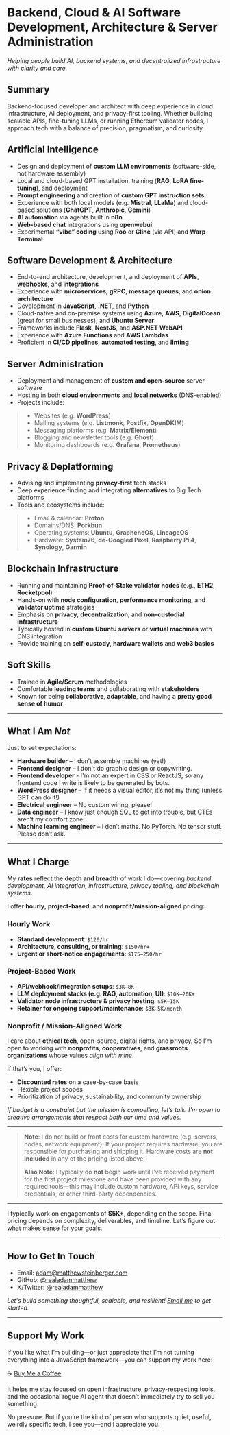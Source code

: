 # Backend, Cloud & AI Software Development, Architecture & Server Administration

*Helping people build AI, backend systems, and decentralized infrastructure with clarity and care.*

## Summary

Backend-focused developer and architect with deep experience in cloud infrastructure, AI deployment, and privacy-first tooling. Whether building scalable APIs, fine-tuning LLMs, or running Ethereum validator nodes, I approach tech with a balance of precision, pragmatism, and curiosity.

## Artificial Intelligence

* Design and deployment of **custom LLM environments** (software-side, not hardware assembly)
* Local and cloud-based GPT installation, training (**RAG**, **LoRA fine-tuning**), and deployment
* **Prompt engineering** and creation of **custom GPT instruction sets**
* Experience with both local models (e.g. **Mistral**, **LLaMa**) and cloud-based solutions (**ChatGPT**, **Anthropic**, **Gemini**)
* **AI automation** via agents built in **n8n**
* **Web-based chat** integrations using **openwebui**
* Experimental **“vibe” coding** using **Roo** or **Cline** (via API) and **Warp Terminal**

## Software Development & Architecture

* End-to-end architecture, development, and deployment of **APIs**, **webhooks**, and **integrations**
* Experience with **microservices**, **gRPC**, **message queues**, and **onion architecture**
* Development in **JavaScript**, **.NET**, and **Python**
* Cloud-native and on-premise systems using **Azure**, **AWS**, **DigitalOcean** (great for small businesses), and **Ubuntu Server**
* Frameworks include **Flask**, **NestJS**, and **ASP.NET WebAPI**
* Experience with **Azure Functions** and **AWS Lambdas**
* Proficient in **CI/CD pipelines**, **automated testing**, and **linting**

## Server Administration

* Deployment and management of **custom and open-source** server software
* Hosting in both **cloud environments** and **local networks** (DNS-enabled)
* Projects include:

>  * Websites (e.g. **WordPress**)
>  * Mailing systems (e.g. **Listmonk**, **Postfix**, **OpenDKIM**)
>  * Messaging platforms (e.g. **Matrix/Element**)
>  * Blogging and newsletter tools (e.g. **Ghost**)
>  * Monitoring dashboards (e.g. **Grafana**, **Prometheus**)

## Privacy & Deplatforming

* Advising and implementing **privacy-first** tech stacks
* Deep experience finding and integrating **alternatives** to Big Tech platforms
* Tools and ecosystems include:

>  * Email & calendar: **Proton**
>  * Domains/DNS: **Porkbun**
>  * Operating systems: **Ubuntu**, **GrapheneOS**, **LineageOS**
>  * Hardware: **System76**, **de-Googled Pixel**, **Raspberry Pi 4**, **Synology**, **Garmin**
  
## Blockchain Infrastructure

* Running and maintaining **Proof-of-Stake validator nodes** (e.g., **ETH2**, **Rocketpool**)
* Hands-on with **node configuration**, **performance monitoring**, and **validator uptime** strategies
* Emphasis on **privacy**, **decentralization**, and **non-custodial infrastructure**
* Typically hosted in **custom Ubuntu servers** or **virtual machines** with DNS integration
* Provide training on **self-custody**, **hardware wallets** and **web3 basics**

## Soft Skills

* Trained in **Agile/Scrum** methodologies
* Comfortable **leading teams** and collaborating with **stakeholders**
* Known for being **collaborative**, **adaptable**, and having a **pretty good sense of humor**

---

## What I Am *Not*

Just to set expectations:

* **Hardware builder** – I don’t assemble machines (yet!)
* **Frontend designer** – I don't do graphic design or copywriting.
* **Frontend developer** - I'm not an expert in CSS or ReactJS, so any frontend code I write is likely to be generated by bots.
* **WordPress designer** – If it needs a visual editor, it’s not my thing (unless GPT can do it!)
* **Electrical engineer** – No custom wiring, please!
* **Data engineer** – I know just enough SQL to get into trouble, but CTEs aren’t my comfort zone.
* **Machine learning engineer** – I don’t maths. No PyTorch. No tensor stuff. Please don’t ask.

---

## What I Charge

My **rates** reflect the **depth and breadth** of work I do—covering *backend development, AI integration, infrastructure, privacy tooling, and blockchain systems*.

I offer **hourly**, **project-based**, and **nonprofit/mission-aligned** pricing:

### Hourly Work
- **Standard development**: `$120/hr`
- **Architecture, consulting, or training**: `$150/hr+`
- **Urgent or short-notice engagements**: `$175–250/hr`

### Project-Based Work
- **API/webhook/integration setups**: `$3K–8K`
- **LLM deployment stacks (e.g. RAG, automation, UI)**: `$10K–20K+`
- **Validator node infrastructure & privacy hosting**: `$5K–15K`
- **Retainer for ongoing support/maintenance**: `$3K–5K/month`

### Nonprofit / Mission-Aligned Work

I care about **ethical tech**, open-source, digital rights, and privacy. So I’m open to working with **nonprofits**, **cooperatives**, and **grassroots organizations** whose values *align with mine*.

If that’s you, I offer:

- **Discounted rates** on a case-by-case basis
- Flexible project scopes
- Prioritization of privacy, sustainability, and community ownership

*If budget is a constraint but the mission is compelling, let’s talk. I'm open to creative arrangements that respect both our time and values.*

---

> **Note**: I do not build or front costs for custom hardware (e.g. servers, nodes, network equipment). If your project requires hardware, you are responsible for purchasing and shipping it. Hardware costs are **not included** in any of the pricing listed above.
> 
> **Also Note**: I typically do **not** begin work until I’ve received payment for the first project milestone and have been provided with any required tools—this may include custom hardware, API keys, service credentials, or other third-party dependencies.

---

I typically work on engagements of **$5K+**, depending on the scope. Final pricing depends on complexity, deliverables, and timeline. Let’s figure out what makes sense for your goals.

---

## How to Get In Touch

* Email: [adam@matthewsteinberger.com](mailto:adam@matthewsteinberger.com)
* GitHub: [@realadammatthew](https://github.com/realadammatthew)
* X/Twitter: [@realadammatthew](https://x.com/realadammatthew)

*Let's build something thoughtful, scalable, and resilient! [Email me](mailto:adam@matthewsteinberger.com) to get started.*

---

## Support My Work

If you like what I’m building—or just appreciate that I’m not turning everything into a JavaScript framework—you can support my work here:

☕ [Buy Me a Coffee](https://coff.ee/realadammatthew)

It helps me stay focused on open infrastructure, privacy-respecting tools, and the occasional rogue AI agent that doesn’t immediately try to sell you something.

No pressure. But if you’re the kind of person who supports quiet, useful, weirdly specific tech, I see you—and I appreciate you.
